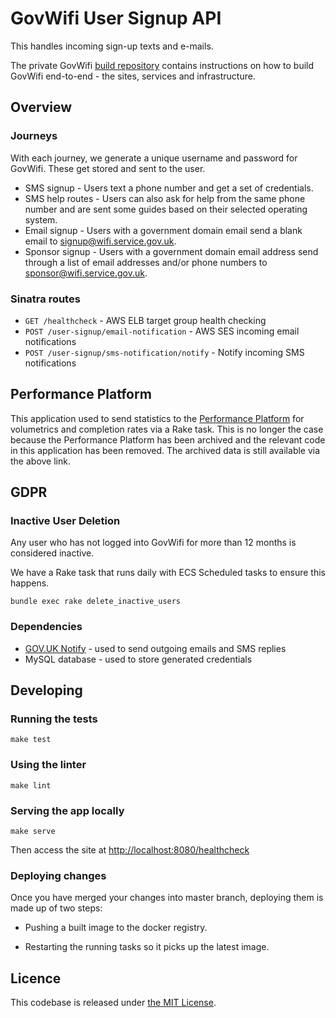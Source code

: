 # GovWifi User Signup API


This handles incoming sign-up texts and e-mails.

The private GovWifi [build repository][build-repo] contains instructions on how to build GovWifi end-to-end - the sites, services and infrastructure.

## Overview

### Journeys

With each journey, we generate a unique username and password for GovWifi.
These get stored and sent to the user.

- SMS signup - Users text a phone number and get a set of credentials.
- SMS help routes - Users can also ask for help from the same phone number and
  are sent some guides based on their selected operating system.
- Email signup - Users with a government domain email send a blank email to
  signup@wifi.service.gov.uk.
- Sponsor signup - Users with a government domain email address send through a
  list of email addresses and/or phone numbers to sponsor@wifi.service.gov.uk.

### Sinatra routes

- `GET /healthcheck` - AWS ELB target group health checking
- `POST /user-signup/email-notification` - AWS SES incoming email notifications
- `POST /user-signup/sms-notification/notify` - Notify incoming SMS notifications

## Performance Platform

This application used to send statistics to the [Performance Platform][performance-platform] for volumetrics and completion rates via a Rake task. This is no longer the case because the Performance Platform has been archived and the relevant code in this application has been removed. The archived data is still available via the above link.

## GDPR

### Inactive User Deletion

Any user who has not logged into GovWifi for more than 12 months is considered inactive.

We have a Rake task that runs daily with ECS Scheduled tasks to ensure this happens.

```shell
bundle exec rake delete_inactive_users
```

### Dependencies

- [GOV.UK Notify][notify] - used to send outgoing emails and SMS replies
- MySQL database - used to store generated credentials

## Developing

### Running the tests

```shell
make test
```

### Using the linter

```shell
make lint
```

### Serving the app locally

```shell
make serve
```

Then access the site at <http://localhost:8080/healthcheck>

### Deploying changes

Once you have merged your changes into master branch, deploying them is made up of
two steps:

- Pushing a built image to the docker registry.

- Restarting the running tasks so it picks up the latest image.

## Licence

This codebase is released under [the MIT License][mit].

[mit]: LICENCE
[performance-platform]: https://www.gov.uk/performance/govwifi
[notify]: https://www.notifications.service.gov.uk/
[build-repo]: https://github.com/alphagov/govwifi-build
